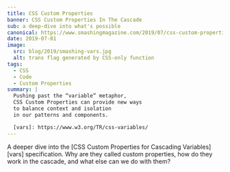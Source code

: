 ```yaml
---
title: CSS Custom Properties
banner: CSS Custom Properties In The Cascade
sub: a deep-dive into what's possible
canonical: https://www.smashingmagazine.com/2019/07/css-custom-properties-cascade/
date: 2019-07-01
image:
  src: blog/2019/smashing-vars.jpg
  alt: trans flag generated by CSS-only function
tags:
  - CSS
  - Code
  - Custom Properties
summary: |
  Pushing past the “variable” metaphor,
  CSS Custom Properties can provide new ways
  to balance context and isolation
  in our patterns and components.

  [vars]: https://www.w3.org/TR/css-variables/
---
```


A deeper dive into the
[CSS Custom Properties for Cascading Variables][vars] specification.
Why are they called custom properties,
how do they work in the cascade,
and what else can we do with them?

